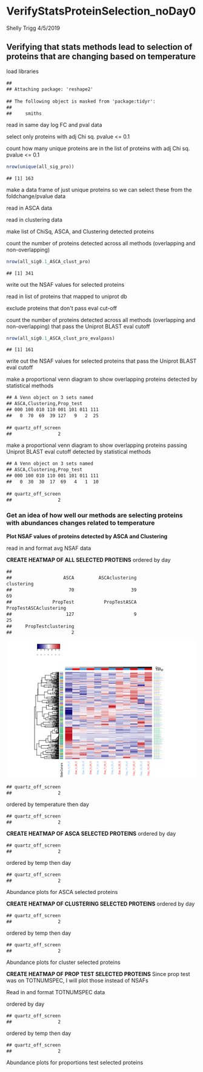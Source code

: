 VerifyStatsProteinSelection\_noDay0
================
Shelly Trigg
4/5/2019

Verifying that stats methods lead to selection of proteins that are changing based on temperature
-------------------------------------------------------------------------------------------------

load libraries

    ## 
    ## Attaching package: 'reshape2'

    ## The following object is masked from 'package:tidyr':
    ## 
    ##     smiths

read in same day log FC and pval data

select only proteins with adj Chi sq. pvalue \<= 0.1

count how many unique proteins are in the list of proteins with adj Chi sq. pvalue \<= 0.1

``` r
nrow(unique(all_sig_pro))
```

    ## [1] 163

make a data frame of just unique proteins so we can select these from the foldchange/pvalue data

read in ASCA data

read in clustering data

make list of ChiSq, ASCA, and Clustering detected proteins

count the number of proteins detected across all methods (overlapping and non-overlapping)

``` r
nrow(all_sig0.1_ASCA_clust_pro)
```

    ## [1] 341

write out the NSAF values for selected proteins

read in list of proteins that mapped to uniprot db

exclude proteins that don't pass eval cut-off

count the number of proteins detected across all methods (overlapping and non-overlapping) that pass the Uniprot BLAST eval cutoff

``` r
nrow(all_sig0.1_ASCA_clust_pro_evalpass)
```

    ## [1] 161

write out the NSAF values for selected proteins that pass the Uniprot BLAST eval cutoff

make a proportional venn diagram to show overlapping proteins detected by statistical methods

    ## A Venn object on 3 sets named
    ## ASCA,Clustering,Prop_test 
    ## 000 100 010 110 001 101 011 111 
    ##   0  70  69  39 127   9   2  25

    ## quartz_off_screen 
    ##                 2

make a proportional venn diagram to show overlapping proteins passing Uniprot BLAST eval cutoff detected by statistical methods

    ## A Venn object on 3 sets named
    ## ASCA,Clustering,Prop_test 
    ## 000 100 010 110 001 101 011 111 
    ##   0  30  30  17  69   4   1  10

    ## quartz_off_screen 
    ##                 2

### Get an idea of how well our methods are selecting proteins with abundances changes related to temperature

**Plot NSAF values of proteins detected by ASCA and Clustering**

read in and format avg NSAF data

**CREATE HEATMAP OF ALL SELECTED PROTEINS** ordered by day

    ## 
    ##                   ASCA         ASCAclustering             clustering 
    ##                     70                     39                     69 
    ##               PropTest           PropTestASCA PropTestASCAclustering 
    ##                    127                      9                     25 
    ##     PropTestclustering 
    ##                      2

![](VerifyStatsProteinSelection_noDay0_files/figure-markdown_github/unnamed-chunk-18-1.png)

    ## quartz_off_screen 
    ##                 2

ordered by temperature then day

    ## quartz_off_screen 
    ##                 2

**CREATE HEATMAP OF ASCA SELECTED PROTEINS** ordered by day

    ## quartz_off_screen 
    ##                 2

ordered by temp then day

    ## quartz_off_screen 
    ##                 2

Abundance plots for ASCA selected proteins

**CREATE HEATMAP OF CLUSTERING SELECTED PROTEINS** ordered by day

    ## quartz_off_screen 
    ##                 2

ordered by temp then day

    ## quartz_off_screen 
    ##                 2

Abundance plots for cluster selected proteins

**CREATE HEATMAP OF PROP TEST SELECTED PROTEINS** Since prop test was on TOTNUMSPEC, I will plot those instead of NSAFs

Read in and format TOTNUMSPEC data

ordered by day

    ## quartz_off_screen 
    ##                 2

ordered by temp then day

    ## quartz_off_screen 
    ##                 2

Abundance plots for proportions test selected proteins
